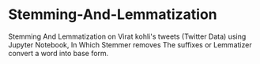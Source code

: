 # Stemming-And-Lemmatization
 Stemming And Lemmatization on Virat kohli's tweets (Twitter Data) using Jupyter Notebook, 
In Which Stemmer removes The suffixes or Lemmatizer convert a word into base form.
